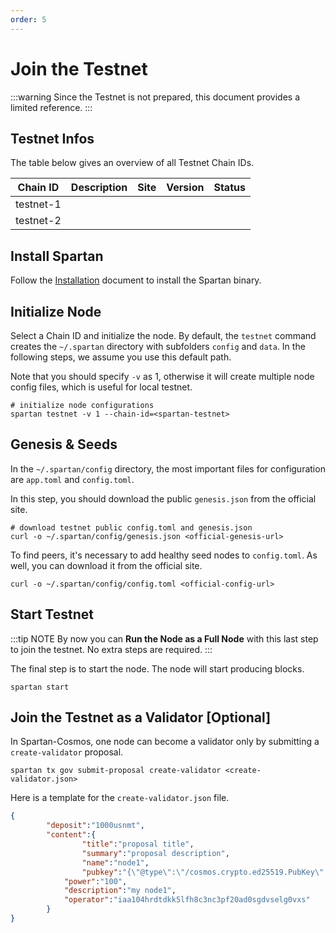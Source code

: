 ```yaml
---
order: 5
---
```


# Join the Testnet

:::warning
Since the Testnet is not prepared, this document provides a limited reference.
:::

## Testnet Infos

The table below gives an overview of all Testnet Chain IDs.

| Chain ID      | Description | Site | Version | Status |
| ------------- | ----------- | ---- | ------- | ------ |
| testnet-1 |             |      |         |        |
| testnet-2 |             |      |         |        |

## Install Spartan

Follow the [Installation](installation.md) document to install the Spartan binary.

## Initialize Node

Select a Chain ID and initialize the node. By default, the `testnet` command creates the `~/.spartan` directory with subfolders `config` and `data`. In the following steps, we assume you use this default path.

Note that you should specify `-v` as 1, otherwise it will create multiple node config files, which is useful for local testnet.

```shell
# initialize node configurations
spartan testnet -v 1 --chain-id=<spartan-testnet>
```

## Genesis & Seeds

In the `~/.spartan/config` directory, the most important files for configuration are `app.toml` and `config.toml`.

In this step, you should download the public `genesis.json` from the official site.

```shell
# download testnet public config.toml and genesis.json
curl -o ~/.spartan/config/genesis.json <official-genesis-url>
```

To find peers, it's necessary to add healthy seed nodes to `config.toml`. As well, you can download it from the official site.

```shell
curl -o ~/.spartan/config/config.toml <official-config-url>
```

## Start Testnet

:::tip NOTE
By now you can **Run the Node as a Full Node** with this last step to join the testnet. No extra steps are required. 
:::

The final step is to start the node. The node will start producing blocks.

```shell
spartan start
```

## Join the Testnet as a Validator [Optional]

In Spartan-Cosmos, one node can become a validator only by submitting a `create-validator` proposal. 

```shell
spartan tx gov submit-proposal create-validator <create-validator.json>
```

Here is a template for the  `create-validator.json` file.

```json
{
        "deposit":"1000usnmt",
        "content":{
                "title":"proposal title",
                "summary":"proposal description",
                "name":"node1",
                "pubkey":"{\"@type\":\"/cosmos.crypto.ed25519.PubKey\",\"key\":\"FU1a1Yhu+eE0XlZWSwywZur2uItmtpYZGs8TpMK4im0=\"}",
            "power":"100",
            "description":"my node1",
            "operator":"iaa104hrdtdkk5lfh8c3nc3pf20ad0sgdvselg0vxs"
        }
}

```
